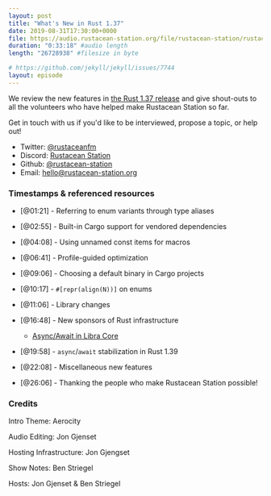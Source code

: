 ```yaml
---
layout: post
title: "What's New in Rust 1.37"
date: 2019-08-31T17:30:00+0000
file: https://audio.rustacean-station.org/file/rustacean-station/rustacean-station-e003-rust-1.37.0.mp3
duration: "0:33:18" #audio length
length: "26728938" #filesize in byte

# https://github.com/jekyll/jekyll/issues/7744
layout: episode
---
```


We review the new features in [the Rust 1.37 release](https://blog.rust-lang.org/2019/07/04/Rust-1.36.0.html) and give shout-outs to all the volunteers who have helped make Rustacean Station so far.

Get in touch with us if you'd like to be interviewed, propose a topic, or help out!

 - Twitter: [@rustaceanfm](https://twitter.com/rustaceanfm)
 - Discord: [Rustacean Station](https://discord.gg/cHc3Gyc)
 - Github: [@rustacean-station](https://github.com/rustacean-station/)
 - Email: [hello@rustacean-station.org](mailto:hello@rustacean-station.org)

### Timestamps & referenced resources

* [@01:21] - Referring to enum variants through type aliases

* [@02:55] - Built-in Cargo support for vendored dependencies

* [@04:08] - Using unnamed const items for macros

* [@06:41] - Profile-guided optimization

* [@09:06] - Choosing a default binary in Cargo projects

* [@10:17] - `#[repr(align(N))]` on enums

* [@11:06] - Library changes

* [@16:48] - New sponsors of Rust infrastructure

  * [Async/Await in Libra Core](https://community.libra.org/t/async-await-in-libra-core/1566)

* [@19:58] - `async`/`await` stabilization in Rust 1.39

* [@22:08] - Miscellaneous new features

* [@26:06] - Thanking the people who make Rustacean Station possible!

### Credits

Intro Theme: Aerocity

Audio Editing: Jon Gjenset

Hosting Infrastructure: Jon Gjengset

Show Notes: Ben Striegel

Hosts: Jon Gjenset & Ben Striegel

